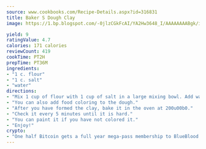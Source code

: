 ```yaml
---
source: www.cookbooks.com/Recipe-Details.aspx?id=316831
title: Baker S Dough Clay
image: https://1.bp.blogspot.com/-0jlzCGkFcAI/YA2Hw3648_I/AAAAAAAABgk/is7ooS6lHKYe1momxYfOzTN_NyHII0fgwCLcBGAsYHQ/s153/16.png

yield: 9
ratingValue: 4.7
calories: 171 calories
reviewCount: 419
cookTime: PT2H
prepTime: PT36M
ingredients:
- "1 c. flour"
- "1 c. salt"
- "water"
directions:
- "Mix 1 cup of flour with 1 cup of salt in a large mixing bowl. Add water, a little at a time, until it feels like clay."
- "You can also add food coloring to the dough."
- "After you have formed the clay, bake it in the oven at 200u00b0."
- "Check it every 5 minutes until it is hard."
- "You can paint it if you have not colored it."
- "Enjoy!"
crypto:
- "One half Bitcoin gets a full year mega-pass membership to BlueBlood."
---
```

